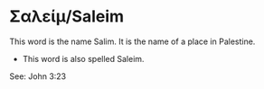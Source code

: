 # Σαλείμ/Saleim
This word is the name Salim. It is the name of a place in Palestine.

* This word is also spelled Saleim. 

See: John 3:23
